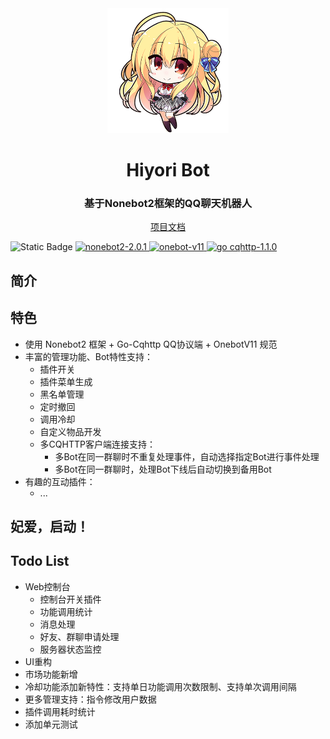 <div align="center">
    <a href="https://Hiyori.vip">
        <img src="https://github.com/jiangyuxiaoxiao/Hiyori/blob/master/Hiyori/Data/Web/ZSign/assets/catch02.png?raw=true" alt="Hiyori" style="height: 200px;width: auto">
    </a>
    <h1>Hiyori Bot</h1>
    <h3>基于Nonebot2框架的QQ聊天机器人</h3>
    <a href="https://Hiyori.vip">
       项目文档
    </a>
    <p align="left">
      <img alt="Static Badge" src="https://img.shields.io/badge/python-3.10+-blue">
      <a href="https://github.com/nonebot/nonebot2">
        <img alt="nonebot2-2.0.1" src="https://img.shields.io/badge/nonebot2-2.0.1-orange">
      </a>
      <a href="https://github.com/nonebot/adapter-onebot">
        <img alt="onebot-v11" src="https://img.shields.io/badge/onebot-V11-orange">
      </a>
      <a href="https://github.com/Mrs4s/go-cqhttp">
        <img alt="go cqhttp-1.1.0" src="https://img.shields.io/badge/go cqhttp-1.1.0-orange">
      </a>
    </p>  

</div>

## 简介

## 特色

+ 使用 Nonebot2 框架 + Go-Cqhttp QQ协议端 + OnebotV11 规范
+ 丰富的管理功能、Bot特性支持：
    + 插件开关
    + 插件菜单生成
    + 黑名单管理
    + 定时撤回
    + 调用冷却
    + 自定义物品开发
    + 多CQHTTP客户端连接支持：
        + 多Bot在同一群聊时不重复处理事件，自动选择指定Bot进行事件处理
        + 多Bot在同一群聊时，处理Bot下线后自动切换到备用Bot
+ 有趣的互动插件：
    + ...

## 妃爱，启动！

## Todo List

+ Web控制台
    + 控制台开关插件
    + 功能调用统计
    + 消息处理
    + 好友、群聊申请处理
    + 服务器状态监控
+ UI重构
+ 市场功能新增
+ 冷却功能添加新特性：支持单日功能调用次数限制、支持单次调用间隔
+ 更多管理支持：指令修改用户数据
+ 插件调用耗时统计
+ 添加单元测试
